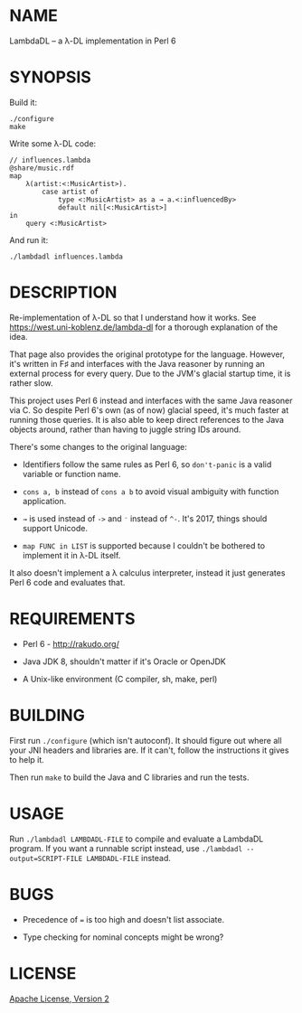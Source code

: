 # NAME

LambdaDL – a λ-DL implementation in Perl 6


# SYNOPSIS

Build it:

    ./configure
    make

Write some λ-DL code:

    // influences.lambda
    @share/music.rdf
    map
        λ(artist:<:MusicArtist>).
            case artist of
                type <:MusicArtist> as a → a.<:influencedBy>
                default nil[<:MusicArtist>]
    in
        query <:MusicArtist>

And run it:

    ./lambdadl influences.lambda


# DESCRIPTION

Re-implementation of λ-DL so that I understand how it works. See
<https://west.uni-koblenz.de/lambda-dl> for a thorough explanation of the idea.

That page also provides the original prototype for the language. However, it's
written in F♯ and interfaces with the Java reasoner by running an external
process for every query. Due to the JVM's glacial startup time, it is rather
slow.

This project uses Perl 6 instead and interfaces with the same Java reasoner via
C. So despite Perl 6's own (as of now) glacial speed, it's much faster at
running those queries. It is also able to keep direct references to the Java
objects around, rather than having to juggle string IDs around.

There's some changes to the original language:

* Identifiers follow the same rules as Perl 6, so `don't-panic` is a valid
  variable or function name.

* `cons a, b` instead of `cons a b` to avoid visual ambiguity with function
  application.

* `→` is used instead of `->` and `⁻` instead of `^-`. It's 2017, things should
  support Unicode.

* `map FUNC in LIST` is supported because I couldn't be bothered to implement
  it in λ-DL itself.

It also doesn't implement a λ calculus interpreter, instead it just generates
Perl 6 code and evaluates that.


# REQUIREMENTS

* Perl 6 - <http://rakudo.org/>

* Java JDK 8, shouldn't matter if it's Oracle or OpenJDK

* A Unix-like environment (C compiler, sh, make, perl)


# BUILDING

First run `./configure` (which isn't autoconf). It should figure out where all
your JNI headers and libraries are. If it can't, follow the instructions it
gives to help it.

Then run `make` to build the Java and C libraries and run the tests.


# USAGE

Run `./lambdadl LAMBDADL-FILE` to compile and evaluate a LambdaDL program. If
you want a runnable script instead, use `./lambdadl --output=SCRIPT-FILE
LAMBDADL-FILE` instead.


# BUGS

* Precedence of `=` is too high and doesn't list associate.

* Type checking for nominal concepts might be wrong?


# LICENSE

[Apache License, Version 2](LICENSE)
